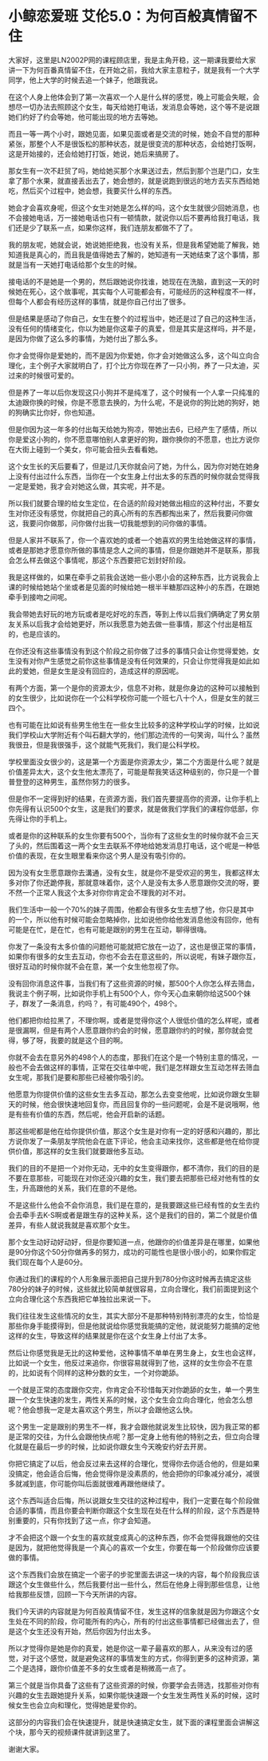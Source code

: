 # 小鲸恋爱班 艾伦5.0：为何百般真情留不住

大家好，这里是LN2002P网的课程顾店里，我是主角开稳，这一期课我要给大家讲一下为何百番真情留不住，在开始之前，我给大家主意粒子，就是我有一个大学同学，他上大学的时候去追一个妹子，他跟我说。

在这个人身上他体会到了第一次喜欢一个人是什么样的感觉，晚上可能会失眠，会想尽一切办法去照顾这个女生，每天给她打电话，发消息会等她，这个等不是说跟她们约好了约会等她，他可能出现的地方去等她。

而且一等一两个小时，跟她见面，如果见面或者是交流的时候，她会不自觉的那种紧张，那整个人不是很饭松的那种状态，就是很变流的那种状态，会给她打饭啊，这是开始接的，还会给她打打饭，她说，她后来搞房了。

那女生有一次不赶贸了吗，她给她买那个水果送过去，然后到那个岂是门口，女生拿了那个水果，就直接丢出去了，她会想的，就是说跑到很远的地方去买东西给她吃，然后买个过程中，她会想，我要买什么样的东西。

她会才会喜欢身呢，但这个女生对她是怎么样的吗，这个女生就很少回她消息，也不会接她电话，万一接她电话也只有一顿情款，就说你以后不要再给我打电话，我们还是少了联系一点，如果你这样，我们连朋友都做不了了。

我的朋友呢，她就会说，她说她拒绝我，也没有关系，但是我希望她能了解我，她知道我是真心的，而且我是值得她去了解的，她知道有一天她结束了这个事情，那就是当有一天她打电话给那个女生的时候。

接电话的不是她是一个男的，然后跟她说你找谁，她现在在洗脑，直到这一天的时候她在死心，这个故事呢，其实每个人可能都会有，可能经历的这种程度不一样，但每个人都会有经历这样的事情，就是你自己付出了很多。

但是结果是感动了你自己，女生在整个的过程当中，她还是过了自己的这种生活，没有任何的情绪变化，你以为她是你这辈子的真爱，但是其实是这样吗，并不是，是因为你做了这么多的事情，为她付出了那么多。

你才会觉得你是爱她的，而不是因为你爱她，你才会对她做这么多，这个叫立向合理化，主个例子大家就明白了，打个比方你现在养了一只小狗，养了一只太迪，买过来的时候很可爱的。

但是养了一年以后你发现这只小狗并不是纯准了，这个时候有一个人拿一只纯准的太迪跟你换的时候，你是不愿意去换的，为什么呢，不是说你的狗比她的狗好，她的狗确实比你好，你也知道。

但是你因为这一年多的付出每天给她为狗凉，带她出去6，已经产生了感情，所以你是爱这小狗的，你不愿意哪怕别人拿更好的狗，跟你换你的不愿意，也比方说你在大街上碰到一个美女，你可能会扭头去看看她。

这个女生长的天后要看了，但是过几天你就会问了她，为什么，因为你对她在她身上没有付出过什么东西，当你在一个女生身上付出太多的东西的时候你就会觉得我一定是爱她，我才会对她这么做，其实呢，并不是。

所以我们就要合理的给女生定位，在合适的阶段对她做出相应的这种付出，不要女生对你还没有感觉，你就把自己的真心所有的东西都掏出来了，然后我要问你做这，我要问你做那，问你做付出我一切我能想到的问你做的事情。

但是人家并不联系了，你一个喜欢她的或者一个她喜欢的男生给她做这样的事情，或者是那她才愿意你所做的事情是念人之间的事情，但是你跟她并不是联系，那我会怎么样去做这个事情呢，那这个东西要把它划封好阶段。

我是这样做的，如果在牵手之前我会送她一些小恩小会的这种东西，比方说我会上课的时候给她站个坐或者是见面的时候给她一根半半糖那四这种小的东西，在跟她牵手到接吻之间呢。

我会带她去好玩的地方玩或者是吃好吃的东西，等到上传以后我们俩确定了男女朋友关系以后我才会给她更好，所以我愿意为她去做一些事情，那这个付出是相互的，也是应该的。

在你还没有这些事情没有到这个阶段之前你做了过多的事情只会让你觉得爱她，女生没有对你产生感觉之前你这些事情是没有任何效果的，只会让你觉得我是如此如此的爱她，但是女生是没有回应的，造成这样的原因呢。

有两个方面，第一个是你的资源太少，信息不对称，就是你身边的这种可以接触到的女生很少，比如说你在一个公科学校你可能一个班七八十个人，但是女生的就三四个。

也有可能在比如说有些男生他生在一些女生比较多的这种学校山学的时候，比如说我们学校山大学附近有个叫石翻大学的，他们那边流传的一句笑询，叫什么？虽然我很丑，但是我很强手，这个就能气死我们，我们是公科学校。

学校里面没女很少的，这是第一个方面是你资源太少，第二个方面是什么呢？就是价值差异太大，这个女生他太漂亮了，可能是帮我笑话这种级别的，你只是一个普普登登的这种男生，虽然你努力的很多。

但是你不一定得到好的结果，在资源方面，我们首先要提高你的资源，让你手机上你先得有认识500个女生，这是我们的要求，就是做我们学我们的课程你低部，你先得让你的手机上。

或者是你的这种联系的女生你要有500个，当你有了这些女生的时候你就不会三天了头的，然后围着这一两个女生去联系不停地给她发消息打电话，这个呢是一种低价值的表现，在女生眼里看来你这个男人是没有吸引你的。

因为没有女生愿意跟你去溝通，没有女生，就是你不是受欢迎的男生，我都这样太多对你了你还跪停我，那就意味着你，这个人是没有太多人愿意跟你交流的呀，要不然一个正常人我这个太多对你你肯定会不理我的对不对。

我们生活中一般一个70%的妹子周围，他都会有很多女生去想了他，你只是其中的一个，所以他有时候可能会忽略掉你，比如说他你给他发消息他没有回你，他有可能是在忙，是在忙，也有可能是跟别的男生在互动，聊得很嗨。

你发了一条没有太多价值的问题他可能就把它放在一边了，这也是很正常的事情，如果你有很多的女生去互动，你也不会去在意这些的，所以说呢，有妹子跟你互，很好互动的时候你就不会在意，某一个女生他忽视了你。

没有回你消息这件事，当我们有了这些资源的时候，那500个人你怎么样去筛血，我说主个例子啊，比如说你手机上有500个人，你今天心血来朝你给这500个妹子，群发了一条消息，约吗？，有可能490个，498个。

他们都把你给拉黑了，不理你啊，或者是觉得你这个人很低价值的怎么样呢，或者是很漏啊，但是有两个人愿意跟你约会的时候，愿意跟你约的时候，那你就会觉得，够了呀，我要的就是这个目的啊。

你就不会去在意另外的498个人的态度，那我们在这个是一个特别主意的情况，一般也不会去做这样的事情，正常在交往单中呢，我们是怎样跟女生互动怎样去筛血女生呢，那我们是要和那些已经被你吸引的。

他愿意为你提供价值的这些女生去多互动，那怎么去变变他呢，比如说你跟女生聊天的时候，他会很快速地回复你，而且回复你的一些问题呢，会是不是说哦啊，他是有些有价值的东西，然后呢，他会开启新的话题。

那这些呢都是他在给你提供价值，那这个女生是对你有一定的好感和兴趣的，那比方说你发了一条朋友学院他会在底下评论，他会主动来找你，这些都是他在给你提供价值，那这样的女生我们就要跟他多互动。

我们的目的不是把一个对你无动，无中的女生变得跟你，都不清你，我们的目的是不要在意那些，可能现在对你还没兴趣的女生，我们要去把那些已经对他有性的女生，升高跟他的关系，我们在意的不是他。

不是这些什么他会不会你消息，我们是在意的，是我要跟这些已经有性的女生去约会去牵手去K-S啊或者是跟生存的这种关系，这个是我们的目的，第二个就是价值差异，有些人就说我就是喜欢那个女生。

那个女生动好动好动好，但是你要知道一点，他跟你的价值差异是在哪里，如果他是90分你这个50分你做再多的努力，成功的可能性也是很小很小的，如果你假定我们现在每个人是60分。

你通过我们的课程的个人形象展示面把自己提升到780分你这时候再去搞定这些780分的妹子的时候，这些就比较简单就很容易，立向合理化，我们前面提到这个立向合理化这个东西我把它单独拉出来说一下。

我们往往发生这些情况的女生，其实大部分不是那种特别特别漂亮的女生，恰恰是那些你身手能摸得到，但是他就说给你感觉我能搞的定他，就说能努力能搞的定他这样的女生，导致这样的结果就是你在这个女生身上付出了太多。

然后让你感觉我是无比的这种爱他，这种事情不单单在男生身上，女生也会这样，比如说一个女生，他反过来追你，你很容易就得到了他，这样的女生你会不在意的，比如说有个同样的这种分数的女生，一个对你跪舔。

一个就是正常的态度跟你交完，你肯定会不珍惜每天对你跪舔的女生，单一个男生跟一个女生快速的发生，两性关系的时候，这个女生会立向合理化，他会怎么想呢？他会想我一定是太喜欢这个男生，所以才会跟他这么快。

这个男生一定是跟别的男生不一样，我才会跟他就说发生比较快，因为我正常的都是正常的交往，为什么会跟他快点呢？那一定身上他有他的特别之去，但立向合理化就是在最后一步的时候，比如说你跟女生今天晚安约好去开房。

你把它搞定了以后，他会反过来去这样的合理化，觉得你去你适合他的，但是如果没搞定，他会适合后悔，他会觉得你是没素质的，他会把你的印象减分减分，减很多就减到底，你可能你叫后面就很难再跟他继续了。

这个东西叫适合后悔，所以说跟女生交往的这种过程中，我们一定要在每个阶段做合适的事情，而且你要会判断你跟这个女生现在处在什么样的阶段，这个东西是特别重要的，只有你找到了这一点，你才会知道。

才不会把这个跟一个女生的喜欢就变成真心的这种东西，你不会觉得我跟他的交往是因为，就把他觉得我是一个真心的喜欢一个女生，你要在每一个阶段做你应该要做的事情。

这个东西我们会放在搞定一个密子的步驼里面去讲这一块的内容，每个阶段我应该跟这个女生做些什么，然后我要付出一些什么，然后在他身上得到那些信息，让他给我那些反馈，回顾一下今天所讲的内容。

我们今天讲的内容就是为何百般真情留不住，发生这样的信象就是因为你跟这个女生处在不同的阶段，你可能所有的内心，所有的付出这些事情都已经做出去了，但是这个女生还没有开始，然后你因为付出太多。

所以才觉得你是她是你的真爱，她是你这一辈子最喜欢的那人，从来没有过的感觉，对于这个感觉，就是避免这样的事情发生的方式，你得到更多的这种资源，第二个是选择，跟你价值差不多的女生或者是稍微高一点了。

第三个就是当你具备了这些有了这些资源的时候，你要学会去筛选，找那些对你有兴趣的女生去跟她提升关系，如果你能快速跟一个女生发生两性关系的时候，这时候女生也会立向和理化，觉得她是爱你的。

这部分的内容我们会在快速提升，就是快速搞定女生，就下面的课程里面会讲解这个块，那今天的视频课件就讲到这里了。

谢谢大家。